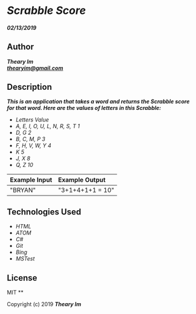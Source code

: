# _Scrabble Score_

#### _02/13/2019_

## Author
 _**Theary Im**_  
 _**thearyim@gmail.com**_

## Description
**_This is an application that takes a word and returns the Scrabble score for that word. Here are the values of letters in this Scrabble:_**
* _Letters_                          _Value_
* _A, E, I, O, U, L, N, R, S, T_       _1_
* _D, G_                               _2_
* _B, C, M, P_                         _3_
* _F, H, V, W, Y_                      _4_
* _K_                                  _5_
* _J, X_                               _8_
* _Q, Z_                               _10_

| Example Input                                    | Example Output                                   |
| :----------------------------------------------- | :----------------------------------------------- |
| "BRYAN"                                          | "3+1+4+1+1 = 10"                                 |

## Technologies Used
* _HTML_
* _ATOM_
* _C#_
* _Git_
* _Bing_
* _MSTest_

## License
MIT
**

Copyright (c) 2019 **_Theary Im_**
